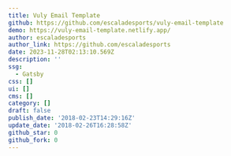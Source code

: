```yaml
---
title: Vuly Email Template
github: https://github.com/escaladesports/vuly-email-template
demo: https://vuly-email-template.netlify.app/
author: escaladesports
author_link: https://github.com/escaladesports
date: 2023-11-28T02:13:10.569Z
description: ''
ssg:
  - Gatsby
css: []
ui: []
cms: []
category: []
draft: false
publish_date: '2018-02-23T14:29:16Z'
update_date: '2018-02-26T16:28:58Z'
github_star: 0
github_fork: 0
---
```

